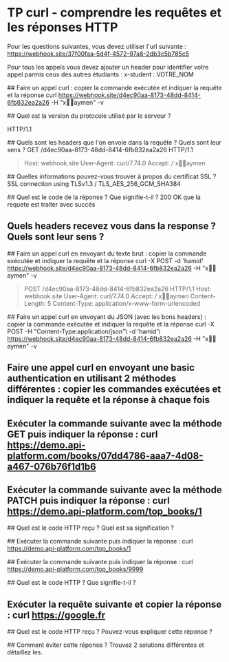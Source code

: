 # TP curl - comprendre les requêtes et les réponses HTTP

Pour les questions suivantes, vous devez utiliser l'url suivante : https://webhook.site/37f00faa-5d4f-4572-97a8-2db3c5b785c5

Pour tous les appels vous devez ajouter un header pour identifier votre appel parmis ceux des autres étudiants : x-student : VOTRE_NOM

## Faire un appel curl : copier la commande exécutée et indiquer la requête et la réponse
curl  https://webhook.site/d4ec90aa-8173-48dd-8414-6fb832ea2a26 -H "x:student:aymen" -v


## Quel est la version du protocole utilisé par le serveur ?

HTTP/1.1

## Quels sont les headers que l'on envoie dans la requête ? Quels sont leur sens ?
GET /d4ec90aa-8173-48dd-8414-6fb832ea2a26 HTTP/1.1
> Host: webhook.site
> User-Agent: curl/7.74.0
> Accept: */*
> x:student:aymen

## Quelles informations pouvez-vous trouver à propos du certificat SSL ?
 SSL connection using TLSv1.3 / TLS_AES_256_GCM_SHA384


## Quel est le code de la réponse ? Que signifie-t-il ?
200 OK
que la requete est traiter avec succés


## Quels headers recevez vous dans la response ? Quels sont leur sens ?


## Faire un appel curl en envoyant du texte brut : copier la commande exécutée et indiquer la requête et la réponse
curl  -X POST -d 'hamid'  https://webhook.site/d4ec90aa-8173-48dd-8414-6fb832ea2a26 -H "x:student:aymen" -v 
> POST /d4ec90aa-8173-48dd-8414-6fb832ea2a26 HTTP/1.1
> Host: webhook.site
> User-Agent: curl/7.74.0
> Accept: */*
> x:student:aymen
> Content-Length: 5
> Content-Type: application/x-www-form-urlencoded




## Faire un appel curl en envoyant du JSON (avec les bons headers) : copier la commande exécutée et indiquer la requête et la réponse
curl  -X POST -H "Content-Type:application/json"\ -d 'hamid'\  https://webhook.site/d4ec90aa-8173-48dd-8414-6fb832ea2a26 -H "x:student:aymen" -v   

## Faire une appel curl en envoyant une basic authentication en utilisant 2 méthodes différentes : copier les commandes exécutées et indiquer la requête et la réponse à chaque fois 


## Exécuter la commande suivante avec la méthode GET puis indiquer la réponse : curl https://demo.api-platform.com/books/07dd4786-aaa7-4d08-a467-076b76f1d1b6 


## Exécuter la commande suivante avec la méthode PATCH  puis indiquer la réponse : curl https://demo.api-platform.com/top_books/1


## Quel est le code HTTP reçu ? Quel est sa signification ?


## Exécuter la commande suivante puis indiquer la réponse : curl https://demo.api-platform.com/top_books/1


## Exécuter la commande suivante puis indiquer la réponse : curl https://demo.api-platform.com/top_books/9999


## Quel est le code HTTP ? Que signifie-t-il ?


## Exécuter la requête suivante et copier la réponse : curl https://google.fr


## Quel est le code HTTP reçu ? Pouvez-vous expliquer cette réponse ?


## Comment éviter cette réponse ? Trouvez 2 solutions différentes et détaillez les.
